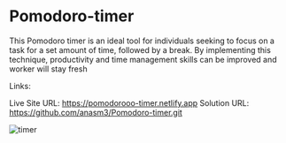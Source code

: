 # Pomodoro-timer
This Pomodoro timer is an ideal tool for individuals seeking to focus on a task for a set amount of time, followed by a break. By implementing this technique, productivity and time management skills can be improved and worker will stay fresh


Links:

Live Site URL: https://pomodorooo-timer.netlify.app
Solution URL: https://github.com/anasm3/Pomodoro-timer.git


![timer](https://github.com/user-attachments/assets/1f4a5b86-d494-4861-b3dc-19b71e7e7fd4)
